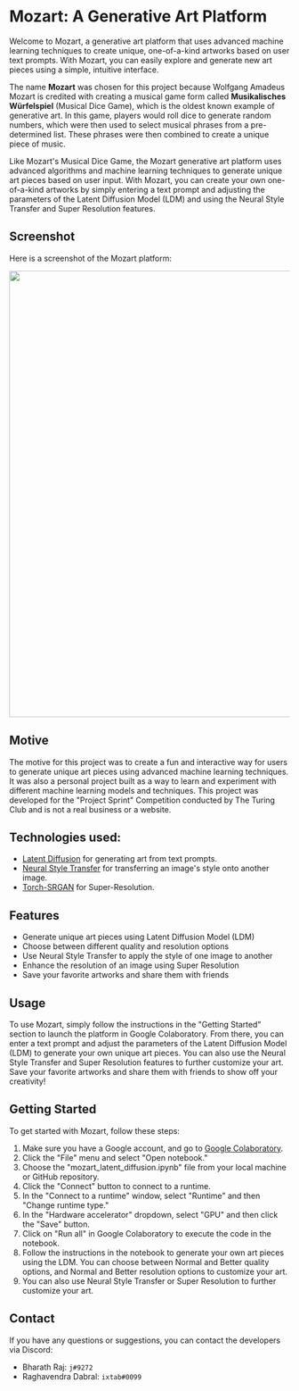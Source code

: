 # Mozart: A Generative Art Platform


Welcome to Mozart, a generative art platform that uses advanced machine learning techniques to create unique, one-of-a-kind artworks based on user text prompts. With Mozart, you can easily explore and generate new art pieces using a simple, intuitive interface.

The name **Mozart** was chosen for this project because Wolfgang Amadeus Mozart is credited with creating a musical game form called **Musikalisches Würfelspiel** (Musical Dice Game), which is the oldest known example of generative art. In this game, players would roll dice to generate random numbers, which were then used to select musical phrases from a pre-determined list. These phrases were then combined to create a unique piece of music.

Like Mozart's Musical Dice Game, the Mozart generative art platform uses advanced algorithms and machine learning techniques to generate unique art pieces based on user input. With Mozart, you can create your own one-of-a-kind artworks by simply entering a text prompt and adjusting the parameters of the Latent Diffusion Model (LDM) and using the Neural Style Transfer and Super Resolution features.

## Screenshot

Here is a screenshot of the Mozart platform:

<p align="center">
<img src="img.jpg" width="800">
</p>

## Motive

The motive for this project was to create a fun and interactive way for users to generate unique art pieces using advanced machine learning techniques. It was also a personal project built as a way to learn and experiment with different machine learning models and techniques. This project was developed for the "Project Sprint" Competition conducted by The Turing Club and is not a real business or a website.

## Technologies used:

* [Latent Diffusion](https://github.com/CompVis/latent-diffusion) for generating art from text prompts.
* [Neural Style Transfer](https://www.tensorflow.org/tutorials/generative/style_transfer) for transferring an image's style onto another image.
* [Torch-SRGAN](https://deepai.org/machine-learning-model/torch-srgan) for Super-Resolution.

## Features

- Generate unique art pieces using Latent Diffusion Model (LDM)
- Choose between different quality and resolution options
- Use Neural Style Transfer to apply the style of one image to another
- Enhance the resolution of an image using Super Resolution
- Save your favorite artworks and share them with friends

## Usage

To use Mozart, simply follow the instructions in the "Getting Started" section to launch the platform in Google Colaboratory. From there, you can enter a text prompt and adjust the parameters of the Latent Diffusion Model (LDM) to generate your own unique art pieces. You can also use the Neural Style Transfer and Super Resolution features to further customize your art. Save your favorite artworks and share them with friends to show off your creativity!


## Getting Started

To get started with Mozart, follow these steps:

1. Make sure you have a Google account, and go to [Google Colaboratory](https://colab.research.google.com/).
2. Click the "File" menu and select "Open notebook."
3. Choose the "mozart_latent_diffusion.ipynb" file from your local machine or GitHub repository.
4. Click the "Connect" button to connect to a runtime.
5. In the "Connect to a runtime" window, select "Runtime" and then "Change runtime type."
6. In the "Hardware accelerator" dropdown, select "GPU" and then click the "Save" button.
7. Click on "Run all" in Google Colaboratory to execute the code in the notebook.
8. Follow the instructions in the notebook to generate your own art pieces using the LDM. You can choose between Normal and Better quality options, and Normal and Better resolution options to customize your art.
9. You can also use Neural Style Transfer or Super Resolution to further customize your art.


## Contact

If you have any questions or suggestions, you can contact the developers via Discord:

- Bharath Raj: ```j#9272```
- Raghavendra Dabral: ```ixtab#0099```
